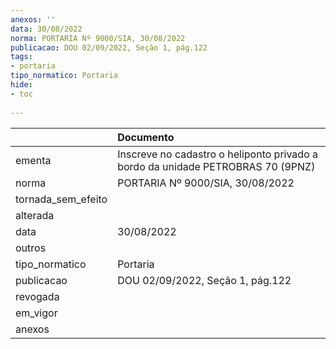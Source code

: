 ```yaml
---
anexos: ''
data: 30/08/2022
norma: PORTARIA Nº 9000/SIA, 30/08/2022
publicacao: DOU 02/09/2022, Seção 1, pág.122
tags:
- portaria
tipo_normatico: Portaria
hide: 
- toc 
 
---
```


|                    | Documento                                                                       |
|:-------------------|:--------------------------------------------------------------------------------|
| ementa             | Inscreve no cadastro o heliponto privado a bordo da unidade PETROBRAS 70 (9PNZ) |
| norma              | PORTARIA Nº 9000/SIA, 30/08/2022                                                |
| tornada_sem_efeito |                                                                                 |
| alterada           |                                                                                 |
| data               | 30/08/2022                                                                      |
| outros             |                                                                                 |
| tipo_normatico     | Portaria                                                                        |
| publicacao         | DOU 02/09/2022, Seção 1, pág.122                                                |
| revogada           |                                                                                 |
| em_vigor           |                                                                                 |
| anexos             |                                                                                 |